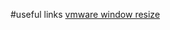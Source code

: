 #useful links
[vmware window resize](https://www.reddit.com/r/archlinux/comments/b0ona0/vmtools_on_arch_linux_full_screen_or_resizing/)


